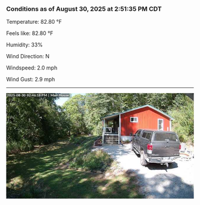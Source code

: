 ### Conditions as of August 30, 2025 at 2:51:35 PM CDT 

Temperature: 82.80 &deg;F

Feels like: 82.80 &deg;F

Humidity: 33%

Wind Direction: N

Windspeed: 2.0 mph

Wind Gust: 2.9 mph

---

<img src="./images/latest.jpeg"/>

